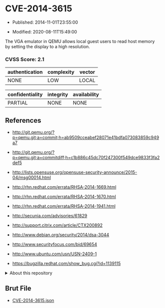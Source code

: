 # CVE-2014-3615

- Published: 2014-11-01T23:55:00

- Modified: 2020-08-11T15:49:00

The VGA emulator in QEMU allows local guest users to read host memory by setting the display to a high resolution.

### CVSS Score: **2.1**

| authentication | complexity | vector |
| --- | --- | --- |
| NONE | LOW | LOCAL |

| confidentiality | integrity | availability |
| --- | --- | --- |
| PARTIAL | NONE | NONE |

## References

* http://git.qemu.org/?p=qemu.git;a=commit;h=ab9509cceabef28071e41bdfa073083859c949a7

* http://git.qemu.org/?p=qemu.git;a=commitdiff;h=c1b886c45dc70f247300f549dce9833f3fa2def5

* http://lists.opensuse.org/opensuse-security-announce/2015-04/msg00014.html

* http://rhn.redhat.com/errata/RHSA-2014-1669.html

* http://rhn.redhat.com/errata/RHSA-2014-1670.html

* http://rhn.redhat.com/errata/RHSA-2014-1941.html

* http://secunia.com/advisories/61829

* http://support.citrix.com/article/CTX200892

* http://www.debian.org/security/2014/dsa-3044

* http://www.securityfocus.com/bid/69654

* http://www.ubuntu.com/usn/USN-2409-1

* https://bugzilla.redhat.com/show_bug.cgi?id=1139115

<details>
<summary>About this repository</summary> 

  This repository is part of the project [Live Hack CVE](https://github.com/Live-Hack-CVE). Main website can be found [www.live-hack.org](https://www.live-hack.org) 
  
  Made by [Sn0wAlice](https://github.com/Sn0wAlice) for the people that care about security and need to have a feed of the latest CVEs. Hope you enjoy it, don't forget to star the repo and follow me on [Twitter](https://twitter.com/Sn0wAlice) and [Github](https://github.com/Sn0wAlice). And that is my [personnal website](https://www.alice-snow.me/)

  - [Home Page](https://github.com/Live-Hack-CVE)
  - [Framework](https://github.com/Live-Hack-CVE/cve-framework)
  - [CVE database](https://github.com/Live-Hack-CVE/full_database)
  - [Changelog](https://github.com/Live-Hack-CVE/Changelog)
</details>

## Brut File

* [CVE-2014-3615.json](https://raw.githubusercontent.com/Live-Hack-CVE/full_database/main/cves/2014/CVE-2014-3615.json)

